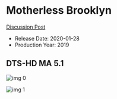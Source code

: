 # Motherless Brooklyn

[Discussion Post](https://www.avsforum.com/threads/bass-eq-for-filtered-movies.2995212/post-59138978)

* Release Date: 2020-01-28
* Production Year: 2019

## DTS-HD MA 5.1

![img 0](https://i.imgur.com/1BROOja.jpg)

![img 1](https://i.imgur.com/iH8jTb1.png)

